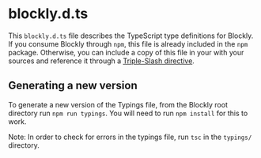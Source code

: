# blockly.d.ts

This ``blockly.d.ts`` file describes the TypeScript type definitions for Blockly.
If you consume Blockly through ``npm``, this file is already included in the ``npm`` package.
Otherwise, you can include a copy of this file in your with your sources and reference it through a [Triple-Slash directive](https://www.typescriptlang.org/docs/handbook/triple-slash-directives.html).


## Generating a new version

To generate a new version of the Typings file, from the Blockly root directory run ``npm run typings``.
You will need to run ``npm install`` for this to work.

Note: In order to check for errors in the typings file, run ``tsc`` in the ``typings/`` directory.
